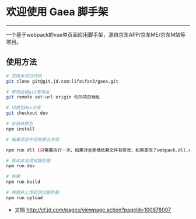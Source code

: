 # 欢迎使用 Gaea 脚手架

------

一个基于webpack的vue单页面应用脚手架，源自京东APP/京东ME/京东M站等项目。


## 使用方法

``` bash
# 克隆本项目代码
git clone git@git.jd.com:lifeifan3/gaea.git

# 修改远程git库地址
git remote set-url origin 你的项目地址

# 切换到dev分支
git checkout dev

# 安装依赖包
npm install

# 抽离项目中用的第三方库

npm run dll (只需要执行一次，如果对全家桶依赖文件有修改，如果更改了webpack.dll.config.js 的库依赖新增或者删除，请重新执行一次)

# 启动本地调试服务器
npm run dev

# 构建
npm run build

# 构建并上传到测试服务器
npm run upload
```

* 文档 http://cf.jd.com/pages/viewpage.action?pageId=100878007
